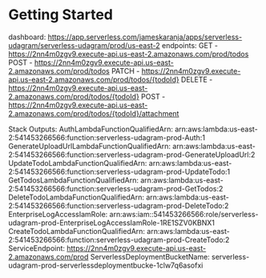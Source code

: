 # Getting Started


dashboard: https://app.serverless.com/jameskaranja/apps/serverless-udagram/serverless-udagram/prod/us-east-2
endpoints:
  GET - https://2nn4m0zgv9.execute-api.us-east-2.amazonaws.com/prod/todos
  POST - https://2nn4m0zgv9.execute-api.us-east-2.amazonaws.com/prod/todos
  PATCH - https://2nn4m0zgv9.execute-api.us-east-2.amazonaws.com/prod/todos/{todoId}
  DELETE - https://2nn4m0zgv9.execute-api.us-east-2.amazonaws.com/prod/todos/{todoId}
  POST - https://2nn4m0zgv9.execute-api.us-east-2.amazonaws.com/prod/todos/{todoId}/attachment



Stack Outputs:
  AuthLambdaFunctionQualifiedArn: arn:aws:lambda:us-east-2:541453266566:function:serverless-udagram-prod-Auth:1
  GenerateUploadUrlLambdaFunctionQualifiedArn: arn:aws:lambda:us-east-2:541453266566:function:serverless-udagram-prod-GenerateUploadUrl:2
  UpdateTodoLambdaFunctionQualifiedArn: arn:aws:lambda:us-east-2:541453266566:function:serverless-udagram-prod-UpdateTodo:1
  GetTodosLambdaFunctionQualifiedArn: arn:aws:lambda:us-east-2:541453266566:function:serverless-udagram-prod-GetTodos:2
  DeleteTodoLambdaFunctionQualifiedArn: arn:aws:lambda:us-east-2:541453266566:function:serverless-udagram-prod-DeleteTodo:2
  EnterpriseLogAccessIamRole: arn:aws:iam::541453266566:role/serverless-udagram-prod-EnterpriseLogAccessIamRole-1RE1SZV0KBNX1
  CreateTodoLambdaFunctionQualifiedArn: arn:aws:lambda:us-east-2:541453266566:function:serverless-udagram-prod-CreateTodo:2
  ServiceEndpoint: https://2nn4m0zgv9.execute-api.us-east-2.amazonaws.com/prod
  ServerlessDeploymentBucketName: serverless-udagram-prod-serverlessdeploymentbucke-1clw7q6asofxi
